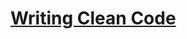 # [Writing Clean Code](https://www.theodinproject.com/courses/web-development-101/lessons/clean-code)
